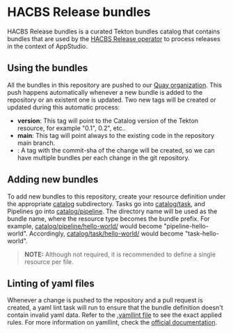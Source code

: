 # HACBS Release bundles

HACBS Release bundles is a curated Tekton bundles catalog that contains bundles that are used by the
[HACBS Release operator](https://github.com/redhat-appstudio/release-service) to process releases in the context of
AppStudio.

## Using the bundles

All the bundles in this repository are pushed to our [Quay organization](https://quay.io/organization/hacbs-release).
This push happens automatically whenever a new bundle is added to the repository or an existent one is updated. Two new
tags will be created or updated during this automatic process:

* **version**: This tag will point to the Catalog version of the Tekton resource, for example "0.1", 0.2", etc..
* **main**: This tag will point always to the existing code in the repository main branch.
* **<commit-sha>**: A tag with the commit-sha of the change will be created, so we can have multiple bundles per each
change in the git repository.

## Adding new bundles

To add new bundles to this repository, create your resource definition under the appropriate [catalog](catalog)
subdirectory. Tasks go into [catalog/task](catalog/task), and Pipelines go into [catalog/pipeline](catalog/pipeline).
The directory name will be used as the bundle name, where the resource type becomes the bundle prefix.
For example, [catalog/pipeline/hello-world/](catalog/pipeline/hello-world/) would become "pipeline-hello-world".
Accordingly, [catalog/task/hello-world/](catalog/task/hello-world/) would become "task-hello-world".

> **NOTE:** Although not required, it is recommended to define a single resource per file.

## Linting of yaml files

Whenever a change is pushed to the repository and a pull request is created, a yaml lint task will run to ensure that the
bundle definition doesn't contain invalid yaml data. Refer to the [.yamllint file](.yamllint) to see the exact applied
rules. For more information on yamllint, check the [official documentation](https://yamllint.readthedocs.io/en/stable).
